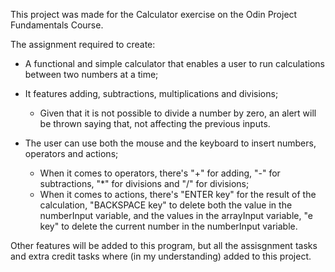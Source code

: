 This project was made for the Calculator exercise on the Odin Project Fundamentals Course.

The assignment required to create:
- A functional and simple calculator that enables a user to run calculations between two numbers at a time;

- It features adding, subtractions, multiplications and divisions;
    - Given that it is not possible to divide a number by zero, an alert will be thrown saying that, not affecting the previous inputs.

- The user can use both the mouse and the keyboard to insert numbers, operators and actions;
    - When it comes to operators, there's "+" for adding, "-" for subtractions, "*" for divisions and "/" for divisions;
    - When it comes to actions, there's "ENTER key" for the result of the calculation, "BACKSPACE key" to delete both the value in the numberInput variable, and the values in the arrayInput variable, "e key" to delete the current number in the numberInput variable.

Other features will be added to this program, but all the assisgnment tasks and extra credit tasks where (in my understanding) added to this project.